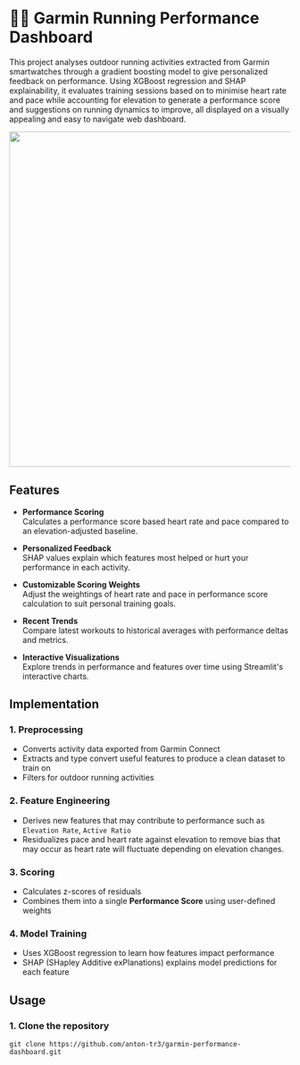 # 🏃‍♂️ Garmin Running Performance Dashboard

This project analyses outdoor running activities extracted from Garmin smartwatches through a gradient boosting model to give personalized feedback on performance. Using XGBoost regression and SHAP explainability, it evaluates training sessions based on to minimise heart rate and pace while accounting for elevation to generate a performance score and suggestions on running dynamics to improve, all displayed on a visually appealing and easy to navigate web dashboard.

<p align="center">
  <img src="https://github.com/yourusername/running-performance-analyzer/assets/demo.gif" width="600"/>
</p>

## Features

- **Performance Scoring**  
  Calculates a performance score based heart rate and pace compared to an elevation-adjusted baseline.

- **Personalized Feedback**  
  SHAP values explain which features most helped or hurt your performance in each activity.

- **Customizable Scoring Weights**  
  Adjust the weightings of heart rate and pace in performance score calculation to suit personal training goals.

- **Recent Trends**  
  Compare latest workouts to historical averages with performance deltas and metrics.

- **Interactive Visualizations**  
  Explore trends in performance and features over time using Streamlit's interactive charts.

## Implementation

### 1. Preprocessing
- Converts activity data exported from Garmin Connect
- Extracts and type convert useful features to produce a clean dataset to train on 
- Filters for outdoor running activities

### 2. Feature Engineering
- Derives new features that may contribute to performance such as `Elevation Rate`, `Active Ratio`
- Residualizes pace and heart rate against elevation to remove bias that may occur as heart rate will fluctuate depending on elevation changes.

### 3. Scoring
- Calculates z-scores of residuals
- Combines them into a single **Performance Score** using user-defined weights

### 4. Model Training
- Uses XGBoost regression to learn how features impact performance
- SHAP (SHapley Additive exPlanations) explains model predictions for each feature

## Usage

### 1. Clone the repository
```
git clone https://github.com/anton-tr3/garmin-performance-dashboard.git
```

